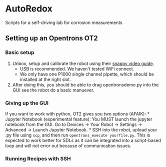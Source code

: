 # AutoRedox
Scripts for a self-driving lab for corrosion measurements

## Setting up an Opentrons OT2

### Basic setup

1. Unbox, setup and calibrate the robot using their [snappy video guide](https://www.youtube.com/watch?v=nvjNHod-2hU&list=PLEAtiL9W2-TPpKBBsuIBOIeS0grzHj4jM).
    * USB is recommended. We haven't tested WiFi connect.
    * We only have one P1000 single channel pipette, which should be installed at the right slot.
2. After doing this, you should be able to drag opentronsdemo.py into the GUI see the robot do a basic manuever.
   
### Giving up the GUI

If you want to work with python, OT2 gives you two options (AFAIK):
    * Jupyter Notebook (experimental feature): You MUST launch the jupyter notebook from the GUI. Go to Devices -> Your Robot -> Settings -> Advanced -> Launch Jupyter Notebook.
    * SSH into the robot, upload your .py file using ```scp```, and then run ```opentrons_execute yourfile.py```. This is expected to work better for SDLs as it can be integrated into a script-based loop and will not error out because of communication issues.

### Running Recipes with SSH
